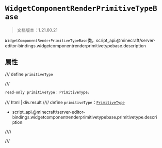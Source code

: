 # `WidgetComponentRenderPrimitiveTypeBase`

> 文档版本：1.21.60.21

`WidgetComponentRenderPrimitiveTypeBase`类。script_api.@minecraft/server-editor-bindings.widgetcomponentrenderprimitivetypebase.description

## 属性

/// define
`primitiveType`


///

```js
read-only primitiveType: PrimitiveType;
```

/// html | div.result
//// define
`primitiveType`：[`PrimitiveType`](./primitivetype.md)

- script_api.@minecraft/server-editor-bindings.widgetcomponentrenderprimitivetypebase.primitivetype.description


////

///

